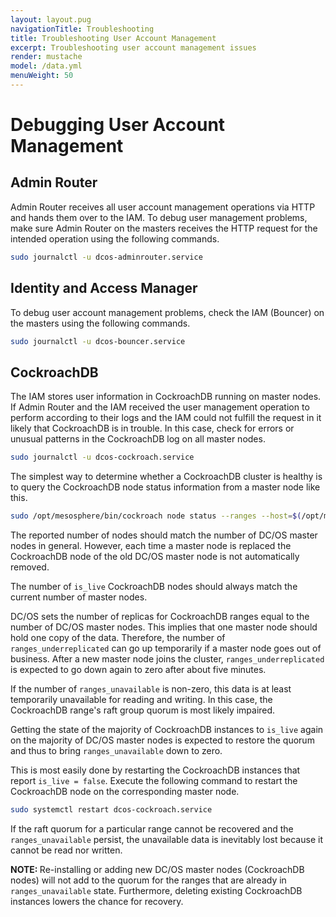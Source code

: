 ```yaml
---
layout: layout.pug
navigationTitle: Troubleshooting
title: Troubleshooting User Account Management
excerpt: Troubleshooting user account management issues
render: mustache
model: /data.yml
menuWeight: 50
---
```


# Debugging User Account Management

## Admin Router

Admin Router receives all user account management operations via HTTP and hands them over to the IAM. To debug user management problems, make sure Admin Router on the masters receives the HTTP request for the intended operation using the following commands.

```bash
sudo journalctl -u dcos-adminrouter.service
```

## Identity and Access Manager

To debug user account management problems, check the IAM (Bouncer) on the masters using the following commands.

```bash
sudo journalctl -u dcos-bouncer.service
```

## CockroachDB

The IAM stores user information in CockroachDB running on master nodes.
If Admin Router and the IAM received the user management operation to perform according to their logs and the IAM could not fulfill the request in it likely that CockroachDB is in trouble. In this case, check for errors or unusual patterns in the CockroachDB log on all master nodes.

```bash
sudo journalctl -u dcos-cockroach.service
```

The simplest way to determine whether a CockroachDB cluster is healthy is to query the CockroachDB node status information from a master node like this.

```bash
sudo /opt/mesosphere/bin/cockroach node status --ranges --host=$(/opt/mesosphere/bin/detect_ip) --insecure
```

The reported number of nodes should match the number of DC/OS master nodes in general. However, each time a master node is replaced the CockroachDB node of the old DC/OS master node is not automatically removed.

The number of `is_live` CockroachDB nodes should always match the current number of master nodes.

DC/OS sets the number of replicas for CockroachDB ranges equal to the number of DC/OS master nodes. This implies that one master node should hold one copy of the data. Therefore, the number of `ranges_underreplicated` can go up temporarily if a master node goes out of business. After a new master node joins the cluster, `ranges_underreplicated` is expected to go down again to zero after about five minutes.

If the number of `ranges_unavailable` is non-zero, this data is at least temporarily unavailable for reading and writing. In this case, the CockroachDB range's raft group quorum is most likely impaired.

Getting the state of the majority of CockroachDB instances to `is_live` again on the majority of DC/OS master nodes is expected to restore the quorum and thus to bring `ranges_unavailable` down to zero.

This is most easily done by restarting the CockroachDB instances that report `is_live = false`. Execute the following command to restart the CockroachDB node on the corresponding master node.

```bash
sudo systemctl restart dcos-cockroach.service
```

If the raft quorum for a particular range cannot be recovered and the `ranges_unavailable` persist, the unavailable data is inevitably lost because it cannot be read nor written.

<p class="message--note"><strong>NOTE: </strong>Re-installing or adding new DC/OS master nodes (CockroachDB nodes) will not add to the quorum for the ranges that are already in <code>ranges_unavailable</code> state. Furthermore, deleting existing CockroachDB instances lowers the chance for recovery.</p>

